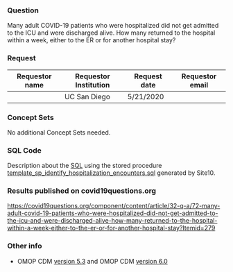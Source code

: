 ### Question
Many adult COVID-19 patients who were hospitalized did not get admitted to the ICU and were discharged alive.  How many returned to the hospital within a week, either to the ER or for another hospital stay?


### Request
| Requestor name | Requestor Institution| Request date | Requestor email        |
|----------------|----------------------|--------------|------------------------|
|    | UC San Diego         | 5/21/2020    | |


### Concept Sets
No additional Concept Sets needed.


### SQL Code
Description about the [SQL](sql/template_query.sql) using the stored procedure [template_sp_identify_hospitalization_encounters.sql](https://github.com/DBMI/R2D2-Public/blob/master/Question_0000/sql/template_sp_identify_hospitalization_encounters.sql) generated by Site10.


### Results published on covid19questions.org
https://covid19questions.org/component/content/article/32-q-a/72-many-adult-covid-19-patients-who-were-hospitalized-did-not-get-admitted-to-the-icu-and-were-discharged-alive-how-many-returned-to-the-hospital-within-a-week-either-to-the-er-or-for-another-hospital-stay?Itemid=279

### Other info
  * OMOP CDM [version 5.3](https://github.com/OHDSI/CommonDataModel/releases/tag/v5.3.0) and OMOP CDM [version 6.0](https://github.com/OHDSI/CommonDataModel/wiki)
